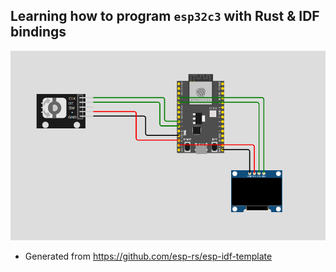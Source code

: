 ## Learning how to program `esp32c3` with Rust & IDF bindings

![ESP32_C3_wokwi](assets/rotendocer_diag.png)

- Generated from https://github.com/esp-rs/esp-idf-template
